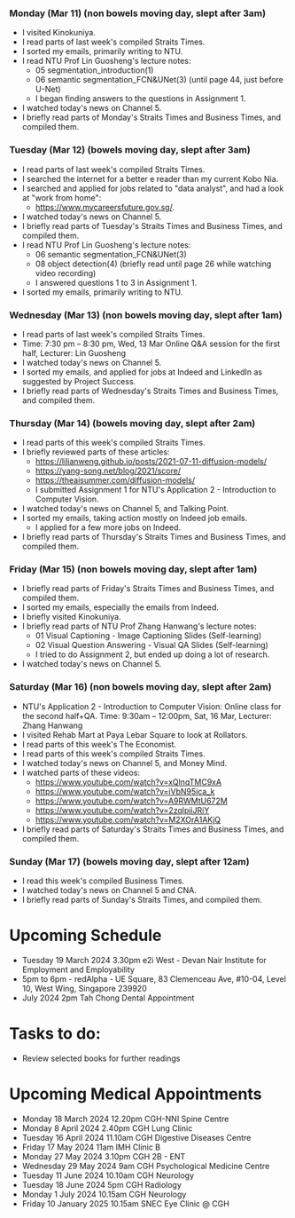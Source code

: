 ### Monday (Mar 11) (non bowels moving day, slept after 3am)
- I visited Kinokuniya.
- I read parts of last week's compiled Straits Times.
- I sorted my emails, primarily writing to NTU.
- I read NTU Prof Lin Guosheng's lecture notes:
    - 05 segmentation_introduction(1)
    - 06 semantic segmentation_FCN&UNet(3) (until page 44, just before U-Net)
    - I began finding answers to the questions in Assignment 1.
- I watched today's news on Channel 5.
- I briefly read parts of Monday's Straits Times and Business Times, and compiled them.

### Tuesday (Mar 12) (bowels moving day, slept after 3am)
- I read parts of last week's compiled Straits Times.
- I searched the internet for a better e reader than my current Kobo Nia.
- I searched and applied for jobs related to "data analyst", and had a look at "work from home":
    - https://www.mycareersfuture.gov.sg/.
- I watched today's news on Channel 5.
- I briefly read parts of Tuesday's Straits Times and Business Times, and compiled them.
- I read NTU Prof Lin Guosheng's lecture notes:
    - 06 semantic segmentation_FCN&UNet(3)
    - 08 object detection(4) (briefly read until page 26 while watching video recording)
    - I answered questions 1 to 3 in Assignment 1.
- I sorted my emails, primarily writing to NTU.

### Wednesday (Mar 13) (non bowels moving day, slept after 1am)
- I read parts of last week's compiled Straits Times.
- Time: 7:30 pm – 8:30 pm, Wed, 13 Mar Online Q&A session for the first half, Lecturer: Lin Guosheng
- I watched today's news on Channel 5.
- I sorted my emails, and applied for jobs at Indeed and LinkedIn as suggested by Project Success.
- I briefly read parts of Wednesday's Straits Times and Business Times, and compiled them.

### Thursday (Mar 14) (bowels moving day, slept after 2am)
- I read parts of this week's compiled Straits Times.
- I briefly reviewed parts of these articles:
    - https://lilianweng.github.io/posts/2021-07-11-diffusion-models/
    - https://yang-song.net/blog/2021/score/
    - https://theaisummer.com/diffusion-models/
    - I submitted Assignment 1 for NTU's Application 2 - Introduction to Computer Vision.
- I watched today's news on Channel 5, and Talking Point.
- I sorted my emails, taking action mostly on Indeed job emails.
    - I applied for a few more jobs on Indeed.
- I briefly read parts of Thursday's Straits Times and Business Times, and compiled them.

### Friday (Mar 15) (non bowels moving day, slept after 1am)
- I briefly read parts of Friday's Straits Times and Business Times, and compiled them.
- I sorted my emails, especially the emails from Indeed.
- I briefly visited Kinokuniya.
- I briefly read parts of NTU Prof Zhang Hanwang's lecture notes:
    - 01 Visual Captioning - Image Captioning Slides (Self-learning)
    - 02 Visual Question Answering - Visual QA Slides (Self-learning)
    - I tried to do Assignment 2, but ended up doing a lot of research.
- I watched today's news on Channel 5.

### Saturday (Mar 16) (non bowels moving day, slept after 2am)
- NTU's Application 2 - Introduction to Computer Vision: Online class for the second half+QA. Time: 9:30am – 12:00pm, Sat, 16 Mar, Lecturer: Zhang Hanwang
- I visited Rehab Mart at Paya Lebar Square to look at Rollators.
- I read parts of this week's The Economist.
- I read parts of this week's compiled Straits Times.
- I watched today's news on Channel 5, and Money Mind.
- I watched parts of these videos:
    - https://www.youtube.com/watch?v=xQlnqTMC9xA
    - https://www.youtube.com/watch?v=iVbN95ica_k
    - https://www.youtube.com/watch?v=A9RWMtU672M
    - https://www.youtube.com/watch?v=2zqlpiiJRiY
    - https://www.youtube.com/watch?v=M2XOrA1AKjQ
- I briefly read parts of Saturday's Straits Times and Business Times, and compiled them.

### Sunday (Mar 17) (bowels moving day, slept after 12am)
- I read this week's compiled Business Times.
- I watched today's news on Channel 5 and CNA.
- I briefly read parts of Sunday's Straits Times, and compiled them.



# Upcoming Schedule
- Tuesday 19 March 2024 3.30pm e2i West - Devan Nair Institute for Employment and Employability
- 5pm to 6pm - redAlpha - UE Square, 83 Clemenceau Ave, #10-04, Level 10, West Wing, Singapore 239920
- July 2024 2pm Tah Chong Dental Appointment

# Tasks to do:
- Review selected books for further readings

# Upcoming Medical Appointments
- Monday 18 March 2024 12.20pm CGH-NNI Spine Centre
- Monday 8 April 2024 2.40pm CGH Lung Clinic
- Tuesday 16 April 2024 11.10am CGH Digestive Diseases Centre
- Friday 17 May 2024 11am IMH Clinic B
- Monday 27 May 2024 3.10pm CGH 2B - ENT
- Wednesday 29 May 2024 9am CGH Psychological Medicine Centre
- Tuesday 11 June 2024 10.10am CGH Neurology
- Tuesday 18 June 2024 5pm CGH Radiology
- Monday 1 July 2024 10.15am CGH Neurology
- Friday 10 January 2025 10.15am SNEC Eye Clinic @ CGH
